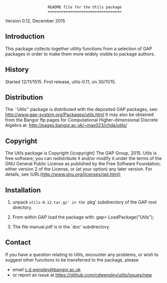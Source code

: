                        README file for the Utils package 
                       ================================= 

Version 0.12, December 2015 

Introduction 
------------
This package collects together utility functions from a selection of GAP 
packages in order to make them more widely visible to package authors.

History
-------
Started 12/11/1515.  First release, utils-0.11, on 30/11/15. 

Distribution
-------------
The ``Utils'' package is distributed with the deposited GAP packages, see: 
     http://www.gap-system.org/Packages/utils.html
It may also be obtained from the Bangor ftp pages for
Computational Higher-dimensional Discrete Algebra at: 
     http://pages.bangor.ac.uk/~mas023/chda/utils/

Copyright
---------
The Utils package is Copyright {\copyright} The GAP Group, 2015. 
Utils is free software; you can redistribute it and/or modify
it under the terms of the GNU General Public License as published by
the Free Software Foundation; either version 2 of the License, or
(at your option) any later version. 
For details, see \URL{http://www.gnu.org/licenses/gpl.html}

Installation
------------
1) unpack `utils-0.12.tar.gz' in the `pkg' subdirectory of the GAP root directory.

2) From within GAP load the package with:
gap> LoadPackage("Utils"); 

3) The file manual.pdf is in the `doc' subdirectory.

Contact
-------
If you have a question relating to Utils, encounter any problems, 
or wish to suggest other functions to be transferred to the package, please
 - email c.d.wensley@bangor.ac.uk 
 - or report an issue at https://github.com/cdwensley/utils/issues/new 
